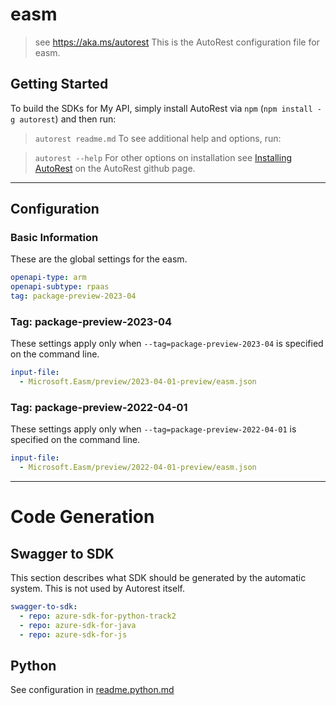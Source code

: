 # easm

> see https://aka.ms/autorest
This is the AutoRest configuration file for easm.

## Getting Started

To build the SDKs for My API, simply install AutoRest via `npm` (`npm install -g autorest`) and then run:

> `autorest readme.md`
To see additional help and options, run:

> `autorest --help`
For other options on installation see [Installing AutoRest](https://aka.ms/autorest/install) on the AutoRest github page.

---

## Configuration

### Basic Information

These are the global settings for the easm.

``` yaml
openapi-type: arm
openapi-subtype: rpaas
tag: package-preview-2023-04
```


### Tag: package-preview-2023-04

These settings apply only when `--tag=package-preview-2023-04` is specified on the command line.

```yaml $(tag) == 'package-preview-2023-04'
input-file:
  - Microsoft.Easm/preview/2023-04-01-preview/easm.json
```
### Tag: package-preview-2022-04-01

These settings apply only when `--tag=package-preview-2022-04-01` is specified on the command line.

``` yaml $(tag) == 'package-preview-2022-04-01'
input-file:
  - Microsoft.Easm/preview/2022-04-01-preview/easm.json
```

---

# Code Generation

## Swagger to SDK

This section describes what SDK should be generated by the automatic system.
This is not used by Autorest itself.

``` yaml $(swagger-to-sdk)
swagger-to-sdk:
  - repo: azure-sdk-for-python-track2
  - repo: azure-sdk-for-java
  - repo: azure-sdk-for-js
```

## Python

See configuration in [readme.python.md](./readme.python.md)
